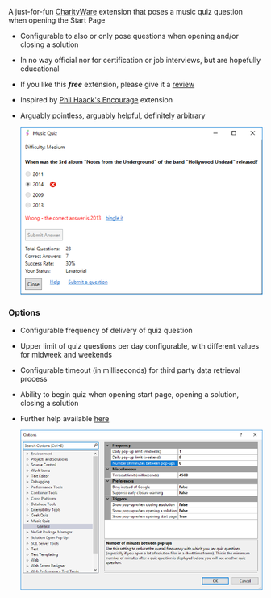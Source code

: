 [GitHubRepoURL]: https://github.com/GregTrevellick/Quiz.Launcher
[GitHubRepoIssuesURL]: https://github.com/GregTrevellick/Quiz.Launcher/issues
[GitHubRepoPullRequestsURL]: https://github.com/GregTrevellick/Quiz.Launcher/pulls
[VSMarketplaceUrl]: https://marketplace.visualstudio.com/items?itemName=GregTrevellick.MusicQuiz#review-details
[CharityWareURL]: https://github.com/GregTrevellick/Misc/blob/master/Misc/CharityWare.MD

A just-for-fun [CharityWare][CharityWareURL] extension that poses a music quiz question when opening the Start Page

- Configurable to also or only pose questions when opening and/or closing a solution

- In no way official nor for certification or job interviews, but are hopefully educational

- If you like this ***free*** extension, please give it a [review][VSMarketplaceUrl]

- Inspired by [Phil Haack's Encourage](https://marketplace.visualstudio.com/items?itemName=Haacked.Encourage) extension

- Arguably pointless, arguably helpful, definitely arbitrary

  ![](ReadMeScreenShot_PopUp.png)

### Options

- Configurable frequency of delivery of quiz question 

- Upper limit of quiz questions per day configurable, with different values for midweek and weekends

- Configurable timeout (in milliseconds) for third party data retrieval process 

- Ability to begin quiz when opening start page, opening a solution, closing a solution

- Further help available [here](https://github.com/GregTrevellick/Quiz.Launcher/wiki/Help)

  ![](ReadMeScreenShot_Options.png)
